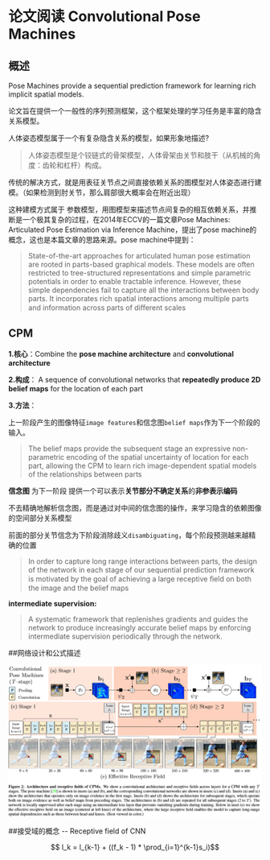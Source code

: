 # 论文阅读 Convolutional Pose Machines 

## 概述

Pose Machines provide a sequential prediction framework for learning rich implicit spatial models.

论文旨在提供一个一般性的序列预测框架，这个框架处理的学习任务是丰富的隐含关系模型。

人体姿态模型属于一个有复杂隐含关系的模型，如果形象地描述?

> 人体姿态模型是个铰链式的骨架模型，人体骨架由关节和肢干（从机械的角度：齿轮和杠杆）构成。

传统的解决方式，就是用表征关节点之间直接依赖关系的图模型对人体姿态进行建模。（如果检测到肘关节，那么肩部很大概率会在附近出现）

这种建模方式属于 参数模型，用图模型来描述节点间复杂的相互依赖关系，并推断是一个极其复杂的过程，在2014年ECCV的一篇文章Pose Machines: Articulated Pose Estimation via Inference Machine，提出了pose machine的概念，这也是本篇文章的思路来源。pose machine中提到：

> State-of-the-art approaches for articulated human pose estimation are rooted in parts-based graphical models. These models are often restricted to tree-structured representations and simple parametric potentials in order to enable tractable inference. However, these simple dependencies fail to capture all the interactions between body parts.
> It incorporates rich spatial interactions among multiple parts and information across parts of diﬀerent scales

## CPM 

**1.核心**：Combine the **pose machine architecture** and **convolutional architecture** 

**2.构成**：
A sequence of convolutional networks that **repeatedly produce 2D belief maps** for the location of each part

**3.方法**：

上一阶段产生的图像特征`image features`和信念图`belief maps`作为下一个阶段的输入。

> The belief maps provide the subsequent stage an expressive non-parametric encoding of the spatial uncertainty of location for each part, allowing the CPM to learn rich image-dependent spatial models of the relationships between parts

**信念图** 为下一阶段 提供一个可以表示**关节部分不确定关系**的**非参表示编码**

不去精确地解析信念图，而是通过对中间的信念图的操作，来学习隐含的依赖图像的空间部分关系模型

前面的部分关节信念为下阶段消除歧义`disambiguating`，每个阶段预测越来越精确的位置

> In order to capture long range interactions between parts, the design of the network in each stage of our sequential prediction framework is motivated by the goal of achieving a large receptive ﬁeld on both the image and the belief maps

 **intermediate supervision:**

 >A systematic framework that replenishes gradients and guides the network to produce increasingly accurate belief maps by enforcing intermediate supervision periodically through the network. 

##网络设计和公式描述

<center> <img src="https://raw.githubusercontent.com/yangsenius/images/master/CPM.png" width="800"> </center>


##接受域的概念 -- Receptive field of CNN

$$ l_k = l_{k-1} + ((f_k - 1) * \prod_{i=1}^{k-1}s_i)$$
